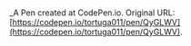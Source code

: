 # 
 _A Pen created at CodePen.io. Original URL: [https://codepen.io/tortuga011/pen/QyGLWV](https://codepen.io/tortuga011/pen/QyGLWV).

 
